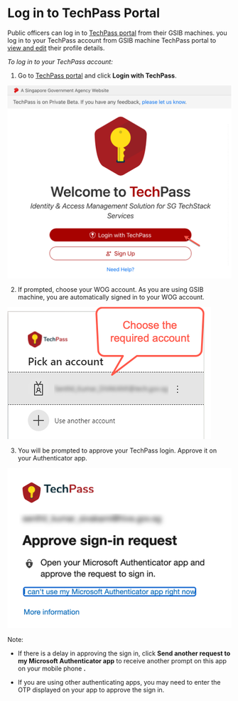 # Log in to TechPass Portal

Public officers can log in to [TechPass portal](http://portal.techpass.gov.sg/public/home) from their GSIB machines. you log in to  your TechPass account from GSIB machine TechPass portal to [view and edit](edit-profile-po-non-se) their profile details.


_To log in to your TechPass account:_

1. Go to [TechPass portal](https://portal.techpass.gov.sg/public/home) and click **Login with TechPass**.

<kbd>![log in](assets/images/onboarding/po-non-se/log-in-with-techpass.png)</kbd>

2. If prompted, choose your WOG account. As you are using GSIB machine, you are automatically signed in to your WOG account.

<kbd>![choose-account](assets/images/onboarding/po-non-se/choose-account.png)</kbd>

3. You will be prompted to approve your TechPass login. Approve it on your Authenticator app.

<kbd>![approve-signin](assets/images/onboarding/po-non-se/approve-sign-in.png)</kbd>

Note:

- If there is a delay in approving the sign in, click **Send another request to my Microsoft Authenticator app** to receive another prompt on this app on your mobile phone **.**

- If you are using other authenticating apps, you may need to enter the OTP displayed on your app to approve the sign in.

<!--Once you successfully approve your login, you will view your TechPass **Dashboard**.

![](RackMultipart20211102-4-ga6654_html_7b9db28443b5ee32.png)-->
